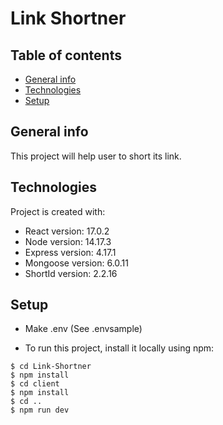 # Link Shortner

## Table of contents

- [General info](#general-info)
- [Technologies](#technologies)
- [Setup](#setup)

## General info

This project will help user to short its link.

## Technologies

Project is created with:

- React version: 17.0.2
- Node version: 14.17.3
- Express version: 4.17.1
- Mongoose version: 6.0.11
- ShortId version: 2.2.16

## Setup

- Make .env (See .envsample)

- To run this project, install it locally using npm:

```
$ cd Link-Shortner
$ npm install
$ cd client
$ npm install
$ cd ..
$ npm run dev
```
